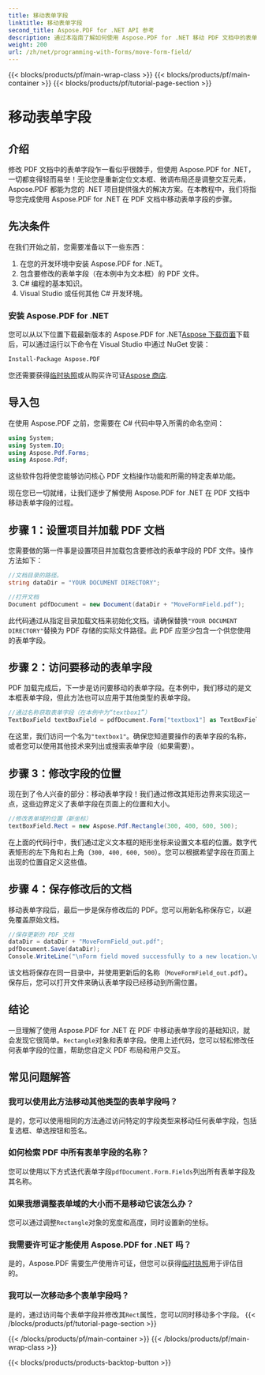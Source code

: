 ```yaml
---
title: 移动表单字段
linktitle: 移动表单字段
second_title: Aspose.PDF for .NET API 参考
description: 通过本指南了解如何使用 Aspose.PDF for .NET 移动 PDF 文档中的表单字段。按照此详细教程轻松修改文本框位置。
weight: 200
url: /zh/net/programming-with-forms/move-form-field/
---
```


{{< blocks/products/pf/main-wrap-class >}}
{{< blocks/products/pf/main-container >}}
{{< blocks/products/pf/tutorial-page-section >}}

# 移动表单字段

## 介绍

修改 PDF 文档中的表单字段乍一看似乎很棘手，但使用 Aspose.PDF for .NET，一切都变得轻而易举！无论您是重新定位文本框、微调布局还是调整交互元素，Aspose.PDF 都能为您的 .NET 项目提供强大的解决方案。在本教程中，我们将指导您完成使用 Aspose.PDF for .NET 在 PDF 文档中移动表单字段的步骤。

## 先决条件

在我们开始之前，您需要准备以下一些东西：

1. 在您的开发环境中安装 Aspose.PDF for .NET。
2. 包含要修改的表单字段（在本例中为文本框）的 PDF 文件。
3. C# 编程的基本知识。
4. Visual Studio 或任何其他 C# 开发环境。

### 安装 Aspose.PDF for .NET

您可以从以下位置下载最新版本的 Aspose.PDF for .NET[Aspose 下载页面](https://releases.aspose.com/pdf/net/)下载后，可以通过运行以下命令在 Visual Studio 中通过 NuGet 安装：

```bash
Install-Package Aspose.PDF
```

您还需要获得[临时执照](https://purchase.aspose.com/temporary-license/)或从购买许可证[Aspose 商店](https://purchase.aspose.com/buy).

## 导入包

在使用 Aspose.PDF 之前，您需要在 C# 代码中导入所需的命名空间：

```csharp
using System;
using System.IO;
using Aspose.Pdf.Forms;
using Aspose.Pdf;
```

这些软件包将使您能够访问核心 PDF 文档操作功能和所需的特定表单功能。

现在您已一切就绪，让我们逐步了解使用 Aspose.PDF for .NET 在 PDF 文档中移动表单字段的过程。

## 步骤 1：设置项目并加载 PDF 文档

您需要做的第一件事是设置项目并加载包含要修改的表单字段的 PDF 文件。操作方法如下：

```csharp
//文档目录的路径。
string dataDir = "YOUR DOCUMENT DIRECTORY";

//打开文档
Document pdfDocument = new Document(dataDir + "MoveFormField.pdf");
```

此代码通过从指定目录加载文档来初始化文档。请确保替换`"YOUR DOCUMENT DIRECTORY"`替换为 PDF 存储的实际文件路径。此 PDF 应至少包含一个供您使用的表单字段。

## 步骤 2：访问要移动的表单字段

PDF 加载完成后，下一步是访问要移动的表单字段。在本例中，我们移动的是文本框表单字段，但此方法也可以应用于其他类型的表单字段。

```csharp
//通过名称获取表单字段（在本例中为“textbox1”）
TextBoxField textBoxField = pdfDocument.Form["textbox1"] as TextBoxField;
```

在这里，我们访问一个名为`"textbox1"`。确保您知道要操作的表单字段的名称，或者您可以使用其他技术来列出或搜索表单字段（如果需要）。

## 步骤 3：修改字段的位置

现在到了令人兴奋的部分：移动表单字段！我们通过修改其矩形边界来实现这一点，这些边界定义了表单字段在页面上的位置和大小。

```csharp
//修改表单域的位置（新坐标）
textBoxField.Rect = new Aspose.Pdf.Rectangle(300, 400, 600, 500);
```

在上面的代码行中，我们通过定义文本框的矩形坐标来设置文本框的位置。数字代表矩形的左下角和右上角（`300, 400, 600, 500`）。您可以根据希望字段在页面上出现的位置自定义这些值。

## 步骤 4：保存修改后的文档

移动表单字段后，最后一步是保存修改后的 PDF。您可以用新名称保存它，以避免覆盖原始文档。

```csharp
//保存更新的 PDF 文档
dataDir = dataDir + "MoveFormField_out.pdf";
pdfDocument.Save(dataDir);
Console.WriteLine("\nForm field moved successfully to a new location.\nFile saved at " + dataDir);
```

该文档将保存在同一目录中，并使用更新后的名称（`MoveFormField_out.pdf`）。保存后，您可以打开文件来确认表单字段已经移动到所需位置。

## 结论

一旦理解了使用 Aspose.PDF for .NET 在 PDF 中移动表单字段的基础知识，就会发现它很简单。`Rectangle`对象和表单字段。使用上述代码，您可以轻松修改任何表单字段的位置，帮助您自定义 PDF 布局和用户交互。

## 常见问题解答

### 我可以使用此方法移动其他类型的表单字段吗？
是的，您可以使用相同的方法通过访问特定的字段类型来移动任何表单字段，包括复选框、单选按钮和签名。

### 如何检索 PDF 中所有表单字段的名称？
您可以使用以下方式迭代表单字段`pdfDocument.Form.Fields`列出所有表单字段及其名称。

### 如果我想调整表单域的大小而不是移动它该怎么办？
您可以通过调整`Rectangle`对象的宽度和高度，同时设置新的坐标。

### 我需要许可证才能使用 Aspose.PDF for .NET 吗？
是的，Aspose.PDF 需要生产使用许可证，但您可以获得[临时执照](https://purchase.aspose.com/temporary-license/)用于评估目的。

### 我可以一次移动多个表单字段吗？
是的，通过访问每个表单字段并修改其`Rect`属性，您可以同时移动多个字段。
{{< /blocks/products/pf/tutorial-page-section >}}

{{< /blocks/products/pf/main-container >}}
{{< /blocks/products/pf/main-wrap-class >}}

{{< blocks/products/products-backtop-button >}}
